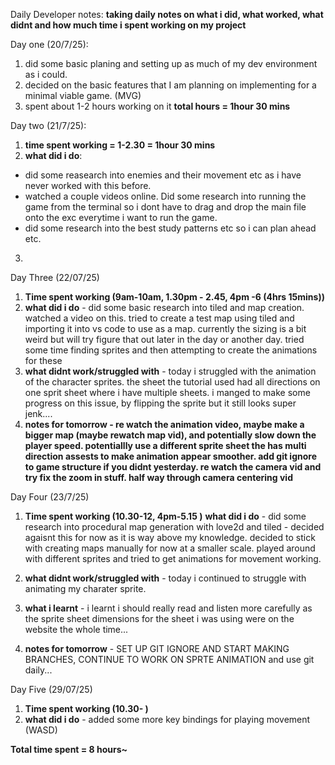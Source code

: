 Daily Developer notes:
**taking daily notes on what i did, what worked, what didnt and how much time i spent working on my project**

Day one (20/7/25):
1. did some basic planing and setting up as much of my dev environment as i could.
2. decided on the basic features that I am planning on implementing for a minimal viable game. (MVG)
3. spent about 1-2 hours working on it
**total hours = 1hour 30 mins**

Day two (21/7/25):
1. **time spent working = 1-2.30 = 1hour 30 mins**
2. **what did i do**:
- did some reasearch into enemies and their movement etc as i have never worked with this before. 
- watched a couple videos online. Did some research into running the game from the terminal so i dont have to drag and drop the main file onto the exc everytime i want to run the game. 
- did some research into the best study patterns etc so i can plan ahead etc.
3. 

Day Three (22/07/25)
1. **Time spent working (9am-10am, 1.30pm - 2.45, 4pm -6 (4hrs 15mins))**
2. **what did i do** - did some basic research into tiled and map creation. watched a video on this. tried to create a test map using tiled and importing it into vs code to use as a map. currently the sizing is a bit weird but will try figure that out later in the day or another day. tried some time finding sprites and then attempting to create the animations for these 
3. **what didnt work/struggled with** - today i struggled with the animation of the character sprites. the sheet the tutorial used had all directions on one sprit sheet where i have multiple sheets. i manged to make some progress on this issue, by flipping the sprite but it still looks super jenk....
4. **notes for tomorrow - re watch the animation video, maybe make a bigger map (maybe rewatch map vid), and potentially slow down the player speed. potentiallly use a different sprite sheet the has multi direction assests to make animation appear smoother. add git ignore to game structure if you didnt yesterday. re watch the camera vid and try fix the zoom in stuff. half way through camera centering vid**

Day Four (23/7/25)
1. **Time spent working (10.30-12, 4pm-5.15 )**
**what did i do** - did some research into procedural map generation with love2d and tiled - decided agaisnt this for now as it is way above my knowledge. decided to stick with creating maps manually for now at a smaller scale.
played around with different sprites and tried to get animations for movement working.
2. **what didnt work/struggled with** - today i continued to struggle with animating my charater sprite.
3. **what i learnt** - i learnt i should really read and listen more carefully as the sprite sheet dimensions for the sheet i was using were on the website the whole time...

4. **notes for tomorrow** - SET UP GIT IGNORE AND START MAKING BRANCHES, CONTINUE TO WORK ON SPRTE ANIMATION and use git daily...

Day Five (29/07/25)
1. **Time spent working (10.30- )**
2. **what did i do** - added some more key bindings for playing movement (WASD)

**Total time spent = 8 hours~**